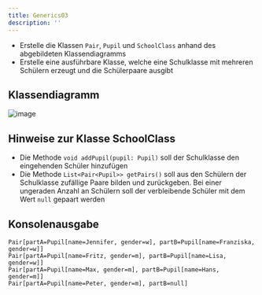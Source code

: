 ```yaml
---
title: Generics03
description: ''
---
```


- Erstelle die Klassen `Pair`, `Pupil` und `SchoolClass` anhand des abgebildeten Klassendiagramms
- Erstelle eine ausführbare Klasse, welche eine Schulklasse mit mehreren Schülern erzeugt und die Schülerpaare ausgibt

## Klassendiagramm
![image](https://github.com/jappuccini/java-docs/assets/47243617/8b1f50f8-abc9-4cdc-bd95-2786b1ea7b2e)

## Hinweise zur Klasse SchoolClass
- Die Methode `void addPupil(pupil: Pupil)` soll der Schulklasse den eingehenden Schüler hinzufügen
- Die Methode `List<Pair<Pupil>> getPairs()` soll aus den Schülern der Schulklasse zufällige Paare bilden und zurückgeben. Bei einer ungeraden Anzahl an Schülern soll der verbleibende Schüler mit dem Wert `null` gepaart werden

## Konsolenausgabe

```console
Pair[partA=Pupil[name=Jennifer, gender=w], partB=Pupil[name=Franziska, gender=w]]
Pair[partA=Pupil[name=Fritz, gender=m], partB=Pupil[name=Lisa, gender=w]]
Pair[partA=Pupil[name=Max, gender=m], partB=Pupil[name=Hans, gender=m]]
Pair[partA=Pupil[name=Peter, gender=m], partB=null]
```
